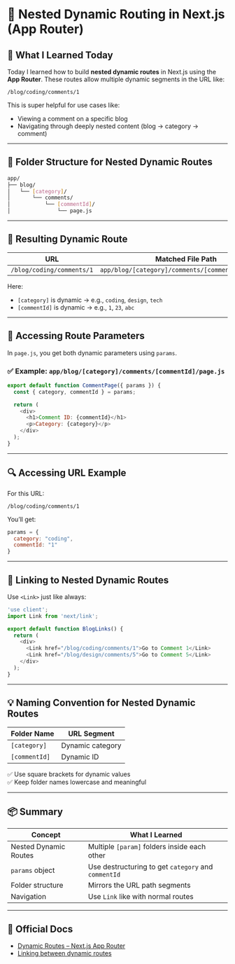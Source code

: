 # 🧭 Nested Dynamic Routing in Next.js (App Router)

## 📌 What I Learned Today

Today I learned how to build **nested dynamic routes** in Next.js using the **App Router**. These routes allow multiple dynamic segments in the URL like:

```
/blog/coding/comments/1
```

This is super helpful for use cases like:
- Viewing a comment on a specific blog
- Navigating through deeply nested content (blog → category → comment)

---

## 🧱 Folder Structure for Nested Dynamic Routes

```bash
app/
├── blog/
│   └── [category]/
│       └── comments/
│           └── [commentId]/
│               └── page.js
```

---

## 🔗 Resulting Dynamic Route

| URL                                | Matched File Path                                |
|------------------------------------|---------------------------------------------------|
| `/blog/coding/comments/1`         | `app/blog/[category]/comments/[commentId]/page.js` |

Here:
- `[category]` is dynamic → e.g., `coding`, `design`, `tech`
- `[commentId]` is dynamic → e.g., `1`, `23`, `abc`

---

## 🧠 Accessing Route Parameters

In `page.js`, you get both dynamic parameters using `params`.

### ✅ Example: `app/blog/[category]/comments/[commentId]/page.js`

```js
export default function CommentPage({ params }) {
  const { category, commentId } = params;

  return (
    <div>
      <h1>Comment ID: {commentId}</h1>
      <p>Category: {category}</p>
    </div>
  );
}
```

---

## 🔍 Accessing URL Example

For this URL:
```
/blog/coding/comments/1
```

You’ll get:
```js
params = {
  category: "coding",
  commentId: "1"
}
```

---

## 🔗 Linking to Nested Dynamic Routes

Use `<Link>` just like always:

```js
'use client';
import Link from 'next/link';

export default function BlogLinks() {
  return (
    <div>
      <Link href="/blog/coding/comments/1">Go to Comment 1</Link>
      <Link href="/blog/design/comments/5">Go to Comment 5</Link>
    </div>
  );
}
```

---

## 💡 Naming Convention for Nested Dynamic Routes

| Folder Name          | URL Segment      |
|----------------------|------------------|
| `[category]`         | Dynamic category |
| `[commentId]`        | Dynamic ID       |

✅ Use square brackets for dynamic values  
✅ Keep folder names lowercase and meaningful

---

## 📦 Summary

| Concept                   | What I Learned                                         |
|---------------------------|--------------------------------------------------------|
| Nested Dynamic Routes     | Multiple `[param]` folders inside each other           |
| `params` object           | Use destructuring to get `category` and `commentId`   |
| Folder structure          | Mirrors the URL path segments                         |
| Navigation                | Use `Link` like with normal routes                    |

---

## 📘 Official Docs

- [Dynamic Routes – Next.js App Router](https://nextjs.org/docs/app/building-your-application/routing/dynamic-routes)
- [Linking between dynamic routes](https://nextjs.org/docs/app/api-reference/components/link)